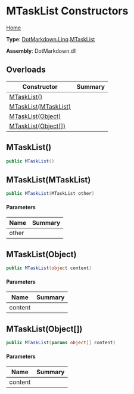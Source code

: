# MTaskList Constructors

[Home](../../../../README.md)

**Type**: [DotMarkdown.Linq](../../README.md)\.[MTaskList](../README.md)

**Assembly**: DotMarkdown\.dll

## Overloads

| Constructor | Summary |
| ----------- | ------- |
| [MTaskList()](#DotMarkdown_Linq_MTaskList__ctor) | |
| [MTaskList(MTaskList)](#DotMarkdown_Linq_MTaskList__ctor_DotMarkdown_Linq_MTaskList_) | |
| [MTaskList(Object)](#DotMarkdown_Linq_MTaskList__ctor_System_Object_) | |
| [MTaskList(Object\[\])](#DotMarkdown_Linq_MTaskList__ctor_System_Object___) | |

## MTaskList\(\)<a name="DotMarkdown_Linq_MTaskList__ctor"></a>

```csharp
public MTaskList()
```

## MTaskList\(MTaskList\)<a name="DotMarkdown_Linq_MTaskList__ctor_DotMarkdown_Linq_MTaskList_"></a>

```csharp
public MTaskList(MTaskList other)
```

#### Parameters

| Name | Summary |
| ---- | ------- |
| other | |

## MTaskList\(Object\)<a name="DotMarkdown_Linq_MTaskList__ctor_System_Object_"></a>

```csharp
public MTaskList(object content)
```

#### Parameters

| Name | Summary |
| ---- | ------- |
| content | |

## MTaskList\(Object\[\]\)<a name="DotMarkdown_Linq_MTaskList__ctor_System_Object___"></a>

```csharp
public MTaskList(params object[] content)
```

#### Parameters

| Name | Summary |
| ---- | ------- |
| content | |

